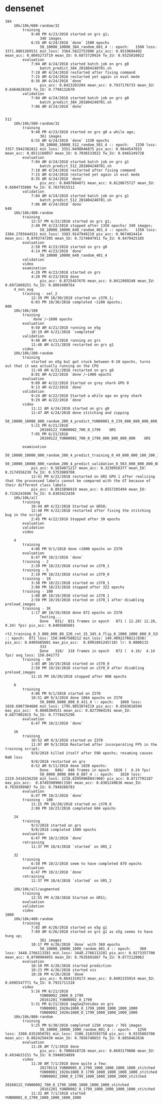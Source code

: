 # densenet
	384
		10k/10k/600-random/32
			training
				9:40 PM 4/23/2018 started on grs g1;
					348 images
				6:55 AM 4/24/2018 `done` 1500 epochs
					50_10000_10000_384_random_601_4 :: epoch:   1580 loss: 3371.8801269531 min_loss: 3364.5822753906 pix_acc: 0.9519604492 mean_acc: 0.8045273719 mean_IU: 0.6873729924 fw_IU: 0.9325010022
			evaluation
				7:04 AM 4/24/2018 started batch job on grs g0
					batch_predict_384_201804240701.sh
				7:10 AM 4/24/2018 restarted after fixing command
				7:15 AM 4/24/2018 restarted yet again in eval mode
				8:36 AM 4/24/2018 `done`
					pix_acc: 0.8423283204 mean_acc: 0.7937176733 mean_IU: 0.6464628243 fw_IU: 0.7798132670
			validation
				7:04 AM 4/24/2018 started batch job on grs g0
					batch_predict_384_201804240701.sh
				7:06 AM 4/24/2018 `done`
					
					
	512
		10k/10k/500-random/32
			training
				9:40 PM 4/23/2018 started on grs g0 a while ago;
					361 images
				6:55 AM 4/24/2018 `done` 1330 epochs
					50_10000_10000_512_random_501_4 :: epoch:   1330 loss: 3357.5942382812 min_loss: 3351.0498046875 pix_acc: 0.9644547653 mean_acc: 0.8511160057 mean_IU: 0.7036533022 fw_IU: 0.9465249728
			evaluation
				7:04 AM 4/24/2018 started batch job on grs g1
					batch_predict_512_201804240701.sh
				7:10 AM 4/24/2018 restarted after fixing command
				7:15 AM 4/24/2018 restarted yet again in eval mode
				8:35 AM 4/24/2018 `done`
					pix_acc: 0.8497684871 mean_acc: 0.8128675727 mean_IU: 0.6604735600 fw_IU: 0.7837015512
			validation
				7:04 AM 4/24/2018 started batch job on grs g1
					batch_predict_512_201804240701.sh
				7:06 AM 4/24/2018 `done`
	640
		10k/10k/400-random
			training
				12:57 PM 4/22/2018 started on grs g1;
				2:40 PM 4/23/2018 stopped after 1350 epochs/ 349 images;
					50_10000_10000_640_random_401_4 :: epoch:   1350 loss: 3384.2785644531 min_loss: 3383.9147949219 pix_acc: 0.9674024414 mean_acc: 0.8703747205 mean_IU: 0.7274847911 fw_IU: 0.9479425185
			evaluation
				2:50 PM 4/23/2018 started on grs g0
				4:14 PM 4/23/2018 `done`
					50_10000_10000_640_random_401_4
			validation
			video
			examination	
				4:20 PM 4/23/2018 started on grs
				4:28 PM 4/23/2018 done
					pix_acc: 0.8725457676 mean_acc: 0.8412989248 mean_IU: 0.6971669251 fw_IU: 0.8093490764
		4_non_aug
			training - sel_2
				12:39 PM 10/30/2018 started on z370_1;
				6:03 PM 10/30/2018 completed ~1100 epochs;
	800
		10k/10k/100		
			training
				`done`/~1600 epochs
			evaluation
				9:50 AM 4/21/2018 running on e5g
				10:19 AM 4/21/2018 `completed`
			validation
				9:48 AM 4/21/2018 running on grs
				11:48 AM 4/21/2018 restarted on grs g1				
			video			
		10k/10k/200-random
			training
				started on e5g but got stuck between 0-10 epochs, turns out that it was actually running on the CPU
				11:49 AM 4/21/2018 restarted on grs g0
				8:01 AM 4/22/2018 `done`/~1400 epochs
			evaluation
				9:09 AM 4/22/2018 Started on grey shark GPU 0
				9:13 AM 4/22/2018 `done`
			validation
				9:24 AM 4/22/2018 Started a while ago on grey shark
				9:29 AM 4/22/2018 `done`
			video
				11:11 AM 4/24/2018 started on grs g0
				11:47 AM 4/24/2018 done stitching and zipping
					50_10000_10000_800_random_200_4_predict_YUN00001_0_239_800_800_800_800_stitched_grs_201804241144.zip
				5:21 PM 6/21/2018
					20160122_YUN00002_700_0_1799	GRS
				7:05 PM 6/21/2018
					20160122_YUN00002_700_0_1799_800_800_800_800	GRS		
					
			examination			
				50_10000_10000_800_random_200_4_predict_training_0_49_800_800_100_200_1_10_grs_201804220958.zip
				50_10000_10000_800_random_200_4_predict_validation_0_563_800_800_800_800_grs_201804221007.zip
				pix_acc: 0.5834871217 mean_acc: 0.3230916377 mean_IU: 0.3174556230 fw_IU: 0.5753989708
				12:41 PM 4/22/2018 restarted on GRS GPU 1 after realizing that the processed labels cannot be compared with the GT because of their different class labels
				pix_acc: 0.8915896919 mean_acc: 0.8557205494 mean_IU: 0.7226243696 fw_IU: 0.8303422430
		10k/10k/all		
			training
				10:44 AM 4/22/2018 Started on GRS0;
				12:48 PM 4/22/2018 restarted after fixing the stitching bug in the script
				2:45 PM 4/22/2018 Stopped after 30 epochs
			evaluation
			validation
			video
		
		4
			training
				4:06 PM 9/1/2018 done >1000 epochs on Z370
			evaluation
				6:47 PM 10/2/2018 `done`
			training - 2
				2:39 PM 10/23/2018 started on z370_1
			training - 5
				2:10 PM 10/23/2018 started on z370_0
			training - 10
				3:38 PM 10/22/2018 started on z370_1
				2:08 PM 10/23/2018 stopped after 322 epochs
			training - 100
				1:08 AM 10/19/2018 started on z370_1
				2:50 PM 10/19/2018 started on z370_1 after disabling preload_images
			training - 1K
				1:17 AM 10/19/2018 done 872 epochs on Z370
					Testing...
					Done   831/  831 frames in epoch   871 ( 12.28( 12.28,   9.34) fps) pix_acc: 0.8405685601
					rt2_training_0_3_800_800_80_320_rot_15_345_4_flip_0_1000_1000_800_0_320_4_elu :: epoch:  871 loss: 150.0467588212 min_loss: 149.4092276021(838) pix_acc: 0.8405685601 max_pix_acc:  0.8491891245(18) lr: 0.0000115
					333
					Done   318/  318 frames in epoch   872 (  4.16/  4.14 fps) avg_loss: 150.041773
			training - 5K
				1:03 AM 10/19/2018 started on z370_0
				2:50 PM 10/19/2018 started on z370_0 after disabling preload_images
				11:15 PM 10/20/2018 stopped after 808 epochs
				
		8
			training
				4:06 PM 9/1/2018 started on Z370
				10:51 AM 9/3/2018 done 1064 epochs on Z370
					50_8000_8000_800_0_431_4 :: epoch:   1060 loss: 1838.6987304688 min_loss: 1795.9851074219 pix_acc: 0.8583818594 max_pix_acc:  0.8606304531 mean_acc: 0.8273964191 mean_IU: 0.6877002815 fw_IU: 0.7778425296
			evaluation
				6:47 PM 10/2/2018 `done`
				
		16
			training
				10:52 AM 9/3/2018 started on Z370
				11:07 AM 9/3/2018 Restarted after incorporating FPS in the training script;
				9/8/2018 killed itself after 590 epochs; resuming causes NaN loss
				9/8/2018 restarted on grs
				8:52 AM 9/11/2018 done 1020 epochs:
					Done   846/  846 frames in epoch  1020 (  4.24 fps)
					50_8000_8000_800_0_887_4 :: epoch:   1020 loss: 2219.5410156250 min_loss: 2218.8395996094(960) pix_acc: 0.8717792187 max_pix_acc:  0.8749398906(150) mean_acc: 0.8301249636 mean_IU: 0.7039399987 fw_IU: 0.7949288783
			evaluation
				6:47 PM 10/2/2018 `done`
			training - 100
				11:15 PM 10/20/2018 started on z370_0
				2:08 PM 10/23/2018 completed 684 epochs
				
		24
			training
				9/3/2018 started on grs
				9/8/2018 completed 1400 epochs
			evaluation
				6:47 PM 10/2/2018 `done`
			retraining
				11:37 PM 10/4/2018 `started` on GRS_2
				
		32
			training
				6:50 PM 10/2/2018 seem to have completed 870 epochs
			evaluation
				6:47 PM 10/2/2018 `done`
			retraining
				11:37 PM 10/4/2018 `started` on GRS_2
				
		10k/10k/all/augmented	
			training
				12:55 PM 4/28/2018 Started on GRS1;
			evaluation
			validation
			video
	1000
		10k/10k/400-random
			training
				7:02 AM 4/26/2018 started on e5g g1
				7:09 AM 4/26/2018 started on grs g1 as e5g seems to have hung up;
					381 images
				10:17 PM 4/26/2018 `done` with 360 epochs
					50_10000_10000_1000_random_401_4 :: epoch:    360 loss: 3448.2766113281 min_loss: 3448.2766113281 pix_acc: 0.9273357700 mean_acc: 0.8790904955 mean_IU: 0.7635891667 fw_IU: 0.8772128062      
			evaluation
				10:19 PM 4/26/2018 started prediction
				10:23 PM 4/26/2018 started vis
				10:26 PM 4/26/2018 `done`
					pix_acc: 0.8641319173 mean_acc: 0.8402155914 mean_IU: 0.6995547771 fw_IU: 0.7931711310
			video
				5:16 PM 6/21/2018
					YUN00002_2000_0_1799
					20161201_YUN00002_0_1799
				5:31 PM 6/21/2018 imgSeqToVideo on grs 
					YUN00001_1920x1080_0_1799_1000_1000_1000_1000
					YUN00002_1920x1080_0_1799_1000_1000_1000_1000
		10k/10k/800-random
			training	
				5:25 PM 6/30/2018 completed 1250 steps / 765 images
					50_10000_10000_1000_random_801_4 :: epoch:   1250 loss: 3308.8352050781 min_loss: 3306.3183593750 pix_acc: 0.9335003700 mean_acc: 0.8924250439 mean_IU: 0.7856740653 fw_IU: 0.8858462636
			evaluation
				11:26 AM 7/1/2018 done
					pix_acc: 0.7006610720 mean_acc: 0.6693179808 mean_IU: 0.4934615151 fw_IU: 0.5940034899
			video
				11:30 AM 7/1/2018 done quite a few:
					20170114_YUN00005_0_1799_1000_1000_1000_1000_stitched
					YUN00001_1920x1080_0_1799_1000_1000_1000_1000_stitched
					YUN00002_2000_0_1799_1000_1000_1000_1000_stitched
					20160122_YUN00002_700_0_1799_1000_1000_1000_1000_stitched
					20161201_YUN00002_0_1799_1000_1000_1000_1000_stitched
				11:32 AM 7/1/2018 started YUN00001_0_1799_1000_1000_1000_1000